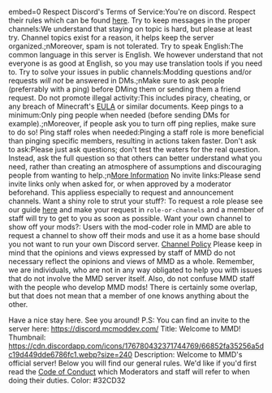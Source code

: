 embed=0
<rules>
Respect Discord's Terms of Service:You're on discord. Respect their rules which can be found [here](https://discord.com/terms).
Try to keep messages in the proper channels:We understand that staying on topic is hard, but please at least try. Channel topics exist for a reason, it helps keep the server organized.;nMoreover, spam is not tolerated.
Try to speak English:The common language in this server is English. We however understand that not everyone is as good at English, so you may use translation tools if you need to.
Try to solve your issues in public channels:Modding questions and/or requests _will not_ be answered in DMs.;nMake sure to ask people (preferrably with a ping) before DMing them or sending them a friend request.
Do not promote illegal activity:This includes piracy, cheating, or any breach of Minecraft's [EULA](https://www.minecraft.net/en-us/eula) or similar documents.
Keep pings to a minimum:Only ping people when needed (before sending DMs for example).;nMoreover, if people ask you to turn off ping replies, make sure to do so!
Ping staff roles when needed:Pinging a staff role is more beneficial than pinging specific members, resulting in actions taken faster.
Don't ask to ask:Please just ask questions; don't test the waters for the real question. Instead, ask the full question so that others can better understand what you need, rather than creating an atmosphere of assumptions and discouraging people from wanting to help.;n[More Information](https://solhsa.com/dontask.html)
No invite links:Please send invite links only when asked for, or when approved by a moderator beforehand. This appliess especially to request and announcement channels.
Want a shiny role to strut your stuff?: To request a role please see our guide [here](https://minecraftmoddevelopment.github.io/CoC.html#role-requirements) and make your request in ``role-or-channels`` and a member of staff will try to get to you as soon as possible.
Want your own channel to show off your mods?: Users with the mod-coder role in MMD are able to request a channel to show off their mods and use it as a home base should you not want to run your own Discord server. [Channel Policy](https://minecraftmoddevelopment.github.io/CoC.html#channel-policy)
<rulesEnd/>
Please keep in mind that the opinions and views expressed by staff of MMD do not necessary reflect the opinions and views of MMD as a whole. Remember, we are individuals, who are not in any way obligated to help you with issues that do not involve the MMD server itself. Also, do not confuse MMD staff with the people who develop MMD mods! There is certainly some overlap, but that does not mean that a member of one knows anything about the other.

Have a nice stay here. See you around!
P.S: You can find an invite to the server here: <https://discord.mcmoddev.com/>
<embeds>
Title: Welcome to MMD!
Thumbnail: https://cdn.discordapp.com/icons/176780432371744769/66852fa35256a5dc19d449dde6786fc1.webp?size=240
Description: Welcome to MMD's official server! 
Below you will find our general rules. We'd like if you'd first read the [Code of Conduct](https://minecraftmoddevelopment.github.io/CoC.html) which Moderators and staff will refer to when doing their duties.
Color: #32CD32
<embedsEnd>

